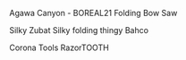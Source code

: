 
Agawa Canyon - BOREAL21 Folding Bow Saw

Silky Zubat
Silky folding thingy
Bahco

Corona Tools RazorTOOTH

